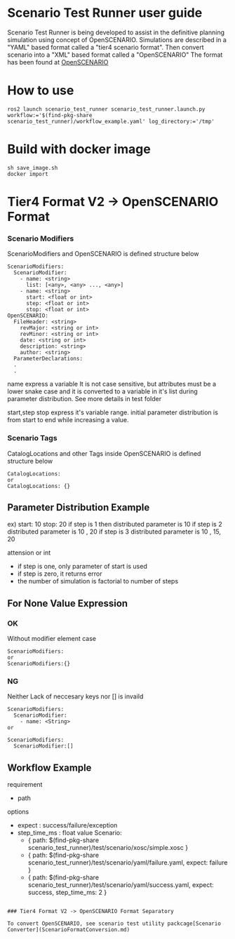 # Scenario Test Runner user guide

Scenario Test Runner is being developed to assist in the definitive planning
simulation using concept of OpenSCENARIO.
Simulations are described in a "YAML" based format called a "tier4 scenario format".
Then convert scenario into a "XML" based format called a "OpenSCENARIO" The format has been found at [OpenSCENARIO](http://www.openscenario.org/)


# How to use
```
ros2 launch scenario_test_runner scenario_test_runner.launch.py workflow:='$(find-pkg-share scenario_test_runner)/workflow_example.yaml' log_directory:='/tmp'
```

# Build with docker image

```
sh save_image.sh
docker import 
```


# Tier4 Format V2 -> OpenSCENARIO Format

### Scenario Modifiers
ScenarioModifiers and OpenSCENARIO is defined structure below
```
ScenarioModifiers:
  ScenarioModifier:
    - name: <string>
      list: [<any>, <any> ..., <any>]
    - name: <string>
      start: <float or int>
      step: <float or int>
      stop: <float or int>
OpenSCENARIO:
  FileHeader: <string>
    revMajor: <string or int>
    revMinor: <string or int>
    date: <string or int>
    description: <string>
    author: <string>
  ParameterDeclarations: 
  .
  .
```
name express a variable It is not case sensitive, but attributes must be a lower snake case and it is converted to a variable in it's list during parameter distribution.
See more details in test folder

start,step stop express it's variable range.
initial parameter distribution is from start to end while increasing a value.

### Scenario Tags
CatalogLocations and other Tags inside OpenSCENARIO is defined structure below
```
CatalogLocations:
or
CatalogLocations: {}
```

## Parameter Distribution Example
ex)
start: 10
stop: 20
if step is 1 then distributed parameter is 10
if step is 2 distributed parameter is 10 , 20
if step is 3 distributed parameter is 10 , 15, 20

attension or int
- if step is one, only parameter of start is used
- if step is zero, it returns error
- the number of simulation is factorial to number of  steps

## For None Value Expression

### OK
Without modifier element case
```
ScenarioModifiers:
or
ScenarioModifiers:{}
```

### NG
Neither Lack of neccesary keys nor [] is invaild
```
ScenarioModifiers:
  ScenarioModifier:
    - name: <String>
or

ScenarioModifiers:
  ScenarioModifier:[]
```


## Workflow Example
requirement
- path

options
- expect : success/failure/exception
- step_time_ms : float value
Scenario:
  - {
      path: $(find-pkg-share scenario_test_runner)/test/scenario/xosc/simple.xosc
    }
  - {
      path: $(find-pkg-share scenario_test_runner)/test/scenario/yaml/failure.yaml,
      expect: failure
    }
  - {
      path: $(find-pkg-share scenario_test_runner)/test/scenario/yaml/success.yaml,
      expect: success,
      step_time_ms: 2
    }
```

### Tier4 Format V2 -> OpenSCENARIO Format Separatory

To convert OpenSCENARIO, see scenario test utility packcage[Scenario Converter](ScenarioFormatConversion.md)